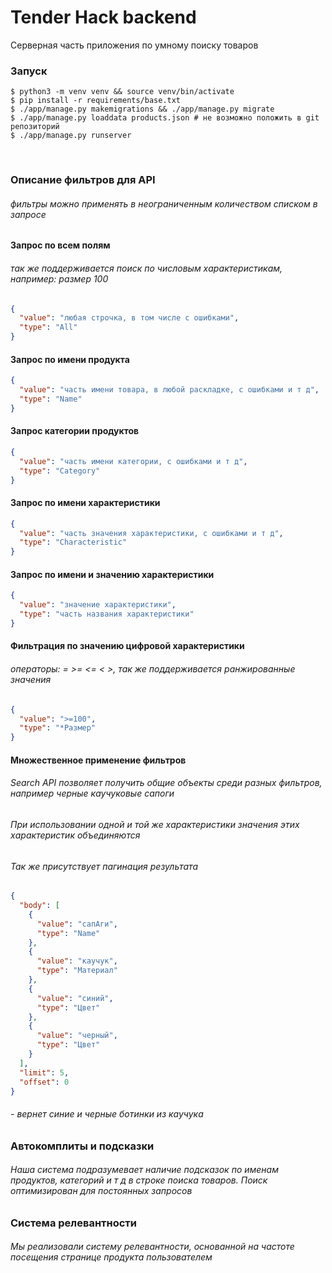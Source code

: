 # Tender Hack backend

Серверная часть приложения по умному поиску товаров

### Запуск
```shell
$ python3 -m venv venv && source venv/bin/activate
$ pip install -r requirements/base.txt
$ ./app/manage.py makemigrations && ./app/manage.py migrate
$ ./app/manage.py loaddata products.json # не возможно положить в git репозиторий
$ ./app/manage.py runserver
```

<br>

### Описание фильтров для API
###### фильтры можно применять в неограниченным количеством списком в запросе

#### Запрос по всем полям
###### так же поддерживается поиск по числовым характеристикам, например: размер 100
```json
{
  "value": "любая строчка, в том числе с ошибками",
  "type": "All"
}
```
#### Запрос по имени продукта
```json
{
  "value": "часть имени товара, в любой раскладке, с ошибками и т д",
  "type": "Name"
}
```
#### Запрос категории продуктов
```json
{
  "value": "часть имени категории, с ошибками и т д",
  "type": "Category"
}
```
#### Запрос по имени характеристики
```json
{
  "value": "часть значения характеристики, с ошибками и т д",
  "type": "Characteristic"
}
```
#### Запрос по имени и значению характеристики
```json
{
  "value": "значение характеристики",
  "type": "часть названия характеристики"
}
```
#### Фильтрация по значению цифровой характеристики
###### операторы: = >= <= < >, так же поддерживается ранжированные значения
```json
{
  "value": ">=100",
  "type": "*Размер"
}
```
#### Множественное применение фильтров
###### Search API позволяет получить общие объекты среди разных фильтров, например черные каучуковые сапоги
###### При использовании одной и той же характеристики значения этих характеристик объединяются
###### Так же присутствует пагинация результата
```json
{
  "body": [
    {
      "value": "сапАги",
      "type": "Name"
    },
    {
      "value": "каучук",
      "type": "Материал"
    },
    {
      "value": "синий",
      "type": "Цвет"
    },
    {
      "value": "черный",
      "type": "Цвет"
    }
  ],
  "limit": 5,
  "offset": 0
}
``` 
 ###### - вернет синие и черные ботинки из каучука


### Автокомплиты и подсказки
###### Наша система подразумевает наличие подсказок по именам продуктов, категорий и т д в строке поиска товаров. Поиск оптимизирован для постоянных запросов

### Система релевантности
###### Мы реализовали систему релевантности, основанной на частоте посещения странице продукта пользователем
